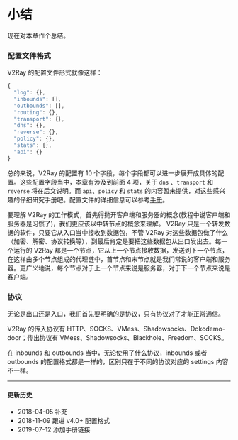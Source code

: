 # 小结

现在对本章作个总结。

### 配置文件格式

V2Ray 的配置文件形式就像这样：

```javascript
{
  "log": {},
  "inbounds": [],
  "outbounds": [],
  "routing": {},
  "transport": {},
  "dns": {},
  "reverse": {},
  "policy": {},
  "stats": {},
  "api": {}
}
```

总的来说，V2Ray 的配置有 10 个字段，每个字段都可以进一步展开成具体的配置。这些配置字段当中，本章有涉及到前面 4 项，关于 `dns` 、`transport` 和 `reverse` 将在后文说明。而 `api`、`policy` 和 `stats` 的内容暂未提供，对这些感兴趣的仔细研究手册吧。配置文件的详细信息可以参考[手册](https://www.v2ray.com/chapter_02/01_overview.html)。

要理解 V2Ray 的工作模式，首先得抛开客户端和服务器的概念(教程中说客户端和服务器是习惯了)，我们更应该以中转节点的概念来理解。 V2Ray 只是一个转发数据的软件，只要它从入口当中接收到数据包，不管 V2Ray 对这些数据包做了什么（加密、解密、协议转换等），到最后肯定是要把这些数据包从出口发出去。每一个运行的 V2Ray 都是一个节点，它从上一个节点接收数据，发送到下一个节点，在这样由多个节点组成的代理链中，首节点和末节点就是我们常说的客户端和服务器。更广义地说，每个节点对于上一个节点来说是服务器，对于下一个节点来说是客户端。


### 协议

无论是出口还是入口，我们首先要明确的是协议，只有协议对了才能正常通信。

V2Ray 的传入协议有 HTTP、SOCKS、VMess、Shadowsocks、Dokodemo-door；传出协议有 VMess、Shadowsocks、Blackhole、Freedom、SOCKS。

在 inbounds 和 outbounds 当中，无论使用了什么协议，inbounds 或者 outbounds 的配置格式都是一样的，区别只在于不同的协议对应的 settings 内容不一样。

-----
#### 更新历史

- 2018-04-05 补充
- 2018-11-09 跟进 v4.0+ 配置格式
- 2019-07-12 添加手册链接
